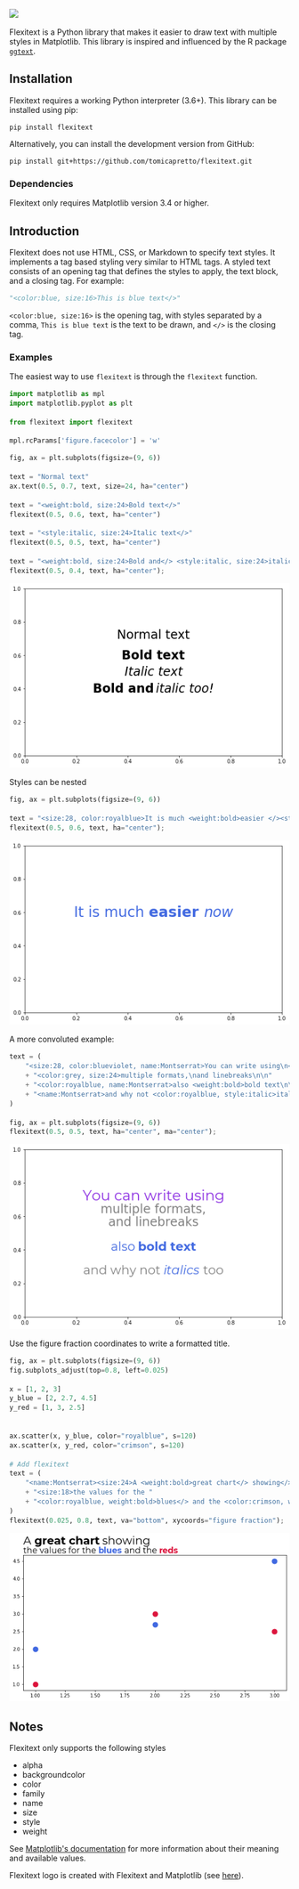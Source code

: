 <img src="https://github.com/tomicapretto/flexitext/blob/main/docsite/logo.png" width=360></img>

Flexitext is a Python library that makes it easier to draw text with multiple styles in Matplotlib. This library is inspired and influenced by the R package [`ggtext`](https://wilkelab.org/ggtext/).

## Installation

Flexitext requires a working Python interpreter (3.6+). This library can be installed using pip:

    pip install flexitext

Alternatively, you can install the development version from GitHub:

    pip install git+https://github.com/tomicapretto/flexitext.git

### Dependencies

Flexitext only requires Matplotlib version 3.4 or higher.

## Introduction

Flexitext does not use HTML, CSS, or Markdown to specify text styles. It implements a tag based styling very similar to HTML tags. A styled text consists of an opening tag that defines the styles to apply, the text block, and a closing tag. For example:

```python
"<color:blue, size:16>This is blue text</>"
```

`<color:blue, size:16>` is the opening tag, with styles separated by a comma, `This is blue text` is the text to be drawn, and `</>` is the closing tag.

### Examples

The easiest way to use `flexitext` is through the `flexitext` function.

```python
import matplotlib as mpl
import matplotlib.pyplot as plt

from flexitext import flexitext

mpl.rcParams['figure.facecolor'] = 'w'
```

```python
fig, ax = plt.subplots(figsize=(9, 6))

text = "Normal text"
ax.text(0.5, 0.7, text, size=24, ha="center")

text = "<weight:bold, size:24>Bold text</>"
flexitext(0.5, 0.6, text, ha="center")

text = "<style:italic, size:24>Italic text</>"
flexitext(0.5, 0.5, text, ha="center")

text = "<weight:bold, size:24>Bold and</> <style:italic, size:24>italic too!</>"
flexitext(0.5, 0.4, text, ha="center");
```

![png](README_files/README_2_0.png)

Styles can be nested

```python
fig, ax = plt.subplots(figsize=(9, 6))

text = "<size:28, color:royalblue>It is much <weight:bold>easier </><style:italic>now</></>"
flexitext(0.5, 0.6, text, ha="center");
```

![png](README_files/README_4_0.png)

A more convoluted example:

```python
text = (
    "<size:28, color:blueviolet, name:Montserrat>You can write using\n</>"
    + "<color:grey, size:24>multiple formats,\nand linebreaks\n\n"
    + "<color:royalblue, name:Montserrat>also <weight:bold>bold text\n\n</></>"
    + "<name:Montserrat>and why not <color:royalblue, style:italic>italics</> too</></>"
)

fig, ax = plt.subplots(figsize=(9, 6))
flexitext(0.5, 0.5, text, ha="center", ma="center");
```

![png](README_files/README_6_0.png)

Use the figure fraction coordinates to write a formatted title.

```python
fig, ax = plt.subplots(figsize=(9, 6))
fig.subplots_adjust(top=0.8, left=0.025)

x = [1, 2, 3]
y_blue = [2, 2.7, 4.5]
y_red = [1, 3, 2.5]


ax.scatter(x, y_blue, color="royalblue", s=120)
ax.scatter(x, y_red, color="crimson", s=120)

# Add flexitext
text = (
    "<name:Montserrat><size:24>A <weight:bold>great chart</> showing</>\n"
    + "<size:18>the values for the "
    + "<color:royalblue, weight:bold>blues</> and the <color:crimson, weight:bold>reds</></></>"
)
flexitext(0.025, 0.8, text, va="bottom", xycoords="figure fraction");
```

![png](README_files/README_8_0.png)

## Notes

Flexitext only supports the following styles

- alpha
- backgroundcolor
- color
- family
- name
- size
- style
- weight

See [Matplotlib's documentation](https://matplotlib.org/stable/api/_as_gen/matplotlib.axes.Axes.text.html#matplotlib.axes.Axes.text) for more information about their meaning and available values.

Flexitext logo is created with Flexitext and Matplotlib (see [here](https://github.com/tomicapretto/flexitext/tree/main/docsite/logo.ipynb)).
